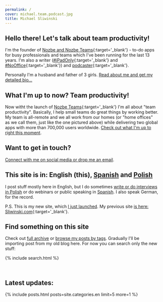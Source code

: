 ```yaml
---
permalink: /
cover: michael.team.podcast.jpg
title: Michael Sliwinski
---
```


## Hello there! Let's talk about team productivity!

I'm the founder of [Nozbe and Nozbe Teams](https://nozbe.com/){:target='_blank'} - to-do apps for busy professionals and teams which I've been running for the last 13 years. I'm also a writer ([#iPadOnly](https://iPadOnly.com){:target='_blank'} and [#NoOffice](https://NoOffice.org){:target='_blank'}) and [podcaster](https://thepodcast.fm){:target='_blank'}.

Personally I'm a husband and father of 3 girls. [Read about me and get my detailed bio...](/about/)

## What I'm up to now? Team productivity!

Now witht the launch of [Nozbe Teams](https://nozbe.com/){:target='_blank'} I'm all about "team productivity". Basically, I help small teams do great things by working better. My team is all-remote and we all work from our homes (or "home offices" as we call them, just like the one pictured above) while delivering two global apps with more than 700,000 users worldwide. [Check out what I'm up to right this moment](/now).

## Want to get in touch?

[Connect with me on social media or drop me an email](/contact).

## This site is in: English (this), [Spanish](/es/) and [Polish](/pl/)

I post stuff mostly here in English, but I do sometimes [write or do interviews in Polish](/pl) or do webinars or public speaking in [Spanish](/es). I also speak German, for the record.

P.S. This is my new site, which [I just launched](/team). My previous site [is here: Sliwinski.com](https://sliwinski.com){:target='_blank'}.

## Find something on this site

Check out [full archive](/archive/) or [browse my posts by tags](/tag/). Gradually I'll be importing post from my old blog here. For now you can search only the new stuff:

{% include search.html %}

<br>

## Latest updates:

{% include posts.html posts=site.categories.en limit=5 more=1 %}